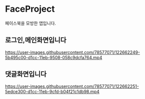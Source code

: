# FaceProject
페이스북을 모방한 앱입니다.

## 로그인,메인화면입니다
https://user-images.githubusercontent.com/78577071/122662249-5b495c00-d1cc-11eb-9508-058c9dcfa764.mp4

## 댓글화면입니다
https://user-images.githubusercontent.com/78577071/122662251-5edce300-d1cc-11eb-9cfd-b04f21c1db98.mp4
